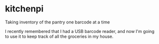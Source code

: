 # kitchenpi
Taking inventory of the pantry one barcode at a time

I recently remembered that I had a USB barcode reader, and now I'm going to use it to keep track of all the groceries in my house.

